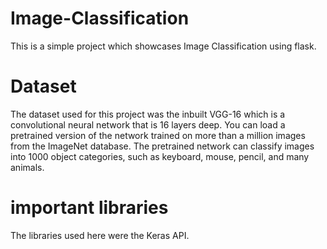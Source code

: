 # Image-Classification
This is a simple project which showcases Image Classification using flask.
# Dataset
The dataset used for this project was the inbuilt VGG-16 which is a convolutional neural network that is 16 layers deep. You can load a pretrained version of the network trained on more than a million images from the ImageNet database. The pretrained network can classify images into 1000 object categories, such as keyboard, mouse, pencil, and many animals.
# important libraries
The libraries used here were the Keras API.
